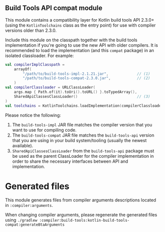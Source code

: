 ## Build Tools API compat module

This module contains a compatibility layer for Kotlin build tools API 2.3.0+ (using the `KotlinToolchains` class as the entry point) 
for use with compiler versions older than 2.3.0.

Include this module on the classpath together with the build tools implementation if you're going to use the new API with older compilers. 
It is recommended to load the implementation (and this `compat` package) in an isolated classloader. For example:

```kotlin
val compilerImplClasspath = 
    arrayOf(
        "/path/to/build-tools-impl-2.1.21.jar",             // (1)
        "/path/to/build-tools-compat-2.3.0.jar",            // (2)
    )
val compilerClassloader = URLClassLoader(
    args.map { Path.of(it).toUri().toURL() }.toTypedArray(), 
    SharedApiClassesClassLoader()                           // (3)
)
val toolchains = KotlinToolchains.loadImplementation(compilerClassloader)
```

Please notice the following:
1. The `build-tools-impl` JAR file matches the compiler version that you want to use for compiling code.
2. The `build-tools-compat` JAR file matches the `build-tools-api` version that you are using in your build system/tooling (usually the newest available).
3. `SharedApiClassesClassLoader` from the `build-tools-api` package must be used as the parent ClassLoader for the compiler implementation in order to share the necessary interfaces between API and implementation.

# Generated files

This module generates files from compiler arguments descriptions located in `:compiler:arguments`.

When changing compiler arguments,
please regenerate the generated files using `./gradlew :compiler:build-tools:kotlin-build-tools-compat:generateBtaArguments`